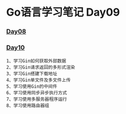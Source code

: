 # Go语言学习笔记 Day09

### [Day08](http://njgit.jsaepay.com/wangwei/golang-study/src/branch/master/huqi/Day_08)
### [Day10](http://njgit.jsaepay.com/wangwei/golang-study/src/branch/master/huqi/Day_10)


    1、学习Gin如何获取外部数据
    2、学习Gin请求返回的多形式渲染
    3、学习Gin搭建下载地址
    4、学习Gin单文件及多文件上传
    5、学习使用Gin的中间件
    6、学习使用同步异步执行方式
    7、学习使用多服务器程序运行
    8、学习使用路由器组

